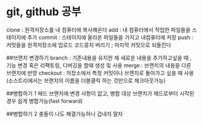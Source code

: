 # git, github 공부

clone : 원격저장소를 내 컴퓨터에 복사해온다
add : 내 컴퓨터에서 작업한 파일들을 스테이지에 추가
commit : 스테이지에 올라온 파일들을 가지고 내컴퓨터에 저장
push : 커밋들을 원격저장소에 업로드
코드뭉치 버리기 ; 마지막 커밋으로 되돌린다


##브랜치 변경하기
branch : 기존내용을 유지한 채 새로운 내용을 추가하고싶을 때 , 기능 변경 혹은 리팩토링, 디버깅을 할때 생성 및 사용
merge : 브랜치의 내용을 다른 브랜치에 반영
checkout : 저장소에서 특정 커밋이나 브랜치로 돌아가고 싶을 때 사용(소스트리에서는 브랜치의 이름을 더블클릭 하는 것만으로 체크아웃가능)

##병합하기 1 
헤드 브랜치에 변경 사항이 없고, 병합 대상 브랜치가 헤드로부터 시작된 경우 쉽게 병합가능(fast forward)

##병합하기 2
충돌이 나도 해결가능하니 겁내지 말자